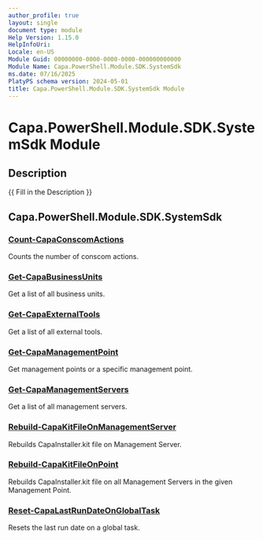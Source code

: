 ```yaml
---
author_profile: true
layout: single
document type: module
Help Version: 1.15.0
HelpInfoUri: 
Locale: en-US
Module Guid: 00000000-0000-0000-0000-000000000000
Module Name: Capa.PowerShell.Module.SDK.SystemSdk
ms.date: 07/16/2025
PlatyPS schema version: 2024-05-01
title: Capa.PowerShell.Module.SDK.SystemSdk Module
---
```


# Capa.PowerShell.Module.SDK.SystemSdk Module

## Description

{{ Fill in the Description }}

## Capa.PowerShell.Module.SDK.SystemSdk

### [Count-CapaConscomActions](Count-CapaConscomActions.md)

Counts the number of conscom actions.

### [Get-CapaBusinessUnits](Get-CapaBusinessUnits.md)

Get a list of all business units.

### [Get-CapaExternalTools](Get-CapaExternalTools.md)

Get a list of all external tools.

### [Get-CapaManagementPoint](Get-CapaManagementPoint.md)

Get management points or a specific management point.

### [Get-CapaManagementServers](Get-CapaManagementServers.md)

Get a list of all management servers.

### [Rebuild-CapaKitFileOnManagementServer](Rebuild-CapaKitFileOnManagementServer.md)

Rebuilds CapaInstaller.kit file on Management Server.

### [Rebuild-CapaKitFileOnPoint](Rebuild-CapaKitFileOnPoint.md)

Rebuilds CapaInstaller.kit file on all Management Servers in the given Management Point.

### [Reset-CapaLastRunDateOnGlobalTask](Reset-CapaLastRunDateOnGlobalTask.md)

Resets the last run date on a global task.

